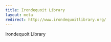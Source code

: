 ```yaml
---
title: Irondequoit Library
layout: meta
redirect: http://www.irondequoitlibrary.org/
---
```

Irondequoit Library